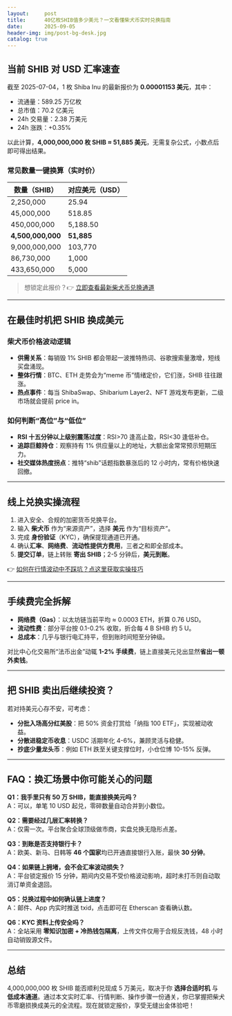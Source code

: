 ```yaml
---
layout:     post
title:      40亿枚SHIB值多少美元？一文看懂柴犬币实时兑换指南
date:       2025-09-05
header-img: img/post-bg-desk.jpg
catalog: true
---
```


## 当前 SHIB 对 USD 汇率速查

截至 2025-07-04，1 枚 Shiba Inu 的最新报价为 **0.00001153 美元**，其中：

- 流通量：589.25 万亿枚  
- 总市值：70.2 亿美元  
- 24h 交易量：2.38 万美元  
- 24h 涨跌：+0.35%

以此计算，**4,000,000,000 枚 SHIB ≈ 51,885 美元**，无需复杂公式，小数点后即可得出结果。

### 常见数量一键换算（实时价）

| 数量（SHIB）        | 对应美元（USD） |
|-------------------|----------------|
| 2,250,000         | 25.94          |
| 45,000,000        | 518.85         |
| 450,000,000       | 5,188.50       |
| **4,500,000,000**   | **51,885**      |
| 9,000,000,000     | 103,770        |
| 86,730,000        | 1,000          |
| 433,650,000       | 5,000          |

> 想锁定此报价？👉 [立即查看最新柴犬币兑换通道](https://okxdog.com/)

---

## 在最佳时机把 SHIB 换成美元

### 柴犬币价格波动逻辑
- **供需关系**：每销毁 1% SHIB 都会带起一波推特热词、谷歌搜索量激增，短线买盘涌现。  
- **整体行情**：BTC、ETH 走势会为“meme 币”情绪定价，它们涨，SHIB 往往跟涨。  
- **热点事件**：每当 ShibaSwap、Shibarium Layer2、NFT 游戏发布更新，二级市场就会提前 price in。  

### 如何判断“高位”与“低位”
- **RSI 十五分钟以上级别震荡过度**：RSI>70 逢高止盈，RSI<30 逢低补仓。  
- **追踪巨鲸持仓**：观察持有 1% 供应量以上的地址，大额出金常常预示短期压力。  
- **社交媒体热度拐点**：推特“shib”话题指数暴涨后的 12 小时内，常有价格快速回撤。

---

## 线上兑换实操流程
1. 进入安全、合规的加密货币兑换平台。  
2. 输入 **柴犬币** 作为“来源资产”，选择 **美元** 作为“目标资产”。  
3. 完成 **身份验证**（KYC），确保提现通道已开通。  
4. 确认**汇率**、**网络费**、**流动性提供方费用**，三者之和即全部成本。  
5. **提交订单**，链上转账 **寄出 SHIB**；2-5 分钟后，**美元到账**。  

👉 [如何在行情波动中不踩坑？点这里获取实操技巧](https://okxdog.com/)

---

## 手续费完全拆解

- **网络费（Gas）**：以太坊链当前平均 ≈ 0.0003 ETH，折算 0.76 USD。  
- **流动性费**：部分平台按 0.1-0.2% 收取，折合每 4 B SHIB 约 5 U。  
- **总成本**：几乎与银行电汇持平，但到账时间短至分钟级。  

对比中心化交易所“法币出金”动辄 **1-2% 手续费**，链上直接美元兑出显然**省出一顿外卖钱**。

---

## 把 SHIB 卖出后继续投资？

若对持美元心存不安，可考虑：
- **分批入场高分红美股**：把 50% 资金打赏给「纳指 100 ETF」，实现被动收益。  
- **分散进稳定币收息**：USDC 活期年化 4-6%，兼顾灵活与稳健。  
- **抄底少量龙头币**：例如 ETH 跌至关键支撑位时，小仓位博 10-15% 反弹。

---

## FAQ：换汇场景中你可能关心的问题

**Q1：我手里只有 50 万 SHIB，能直接换美元吗？**  
A：可以，单笔 10 USD 起兑，零碎数量自动合并到小数位。

**Q2：需要经过几层汇率转换？**  
A：仅需一次。平台聚合全球顶级做市商，实盘兑换无隐形点差。

**Q3：到账是否支持银行卡？**  
A：欧美、新马、日韩等 **46 个国家**均已开通直接银行入账，最快 **30 分钟**。

**Q4：如果链上拥堵，会不会汇率波动损失？**  
A：平台锁定报价 15 分钟，期间内交易不受价格波动影响，超时未打币则自动取消订单资金退回。

**Q5：兑换过程中如何确认链上进度？**  
A：邮件、App 内实时推送 txid，点击即可在 Etherscan 查看确认数。

**Q6：KYC 资料上传安全吗？**  
A：全站采用 **零知识加密 + 冷热钱包隔离**，上传文件仅用于合规反洗钱，48 小时自动销毁源文件。

---

## 总结

4,000,000,000 枚 SHIB 能否顺利兑现成 5 万美元，取决于你 **选择合适时机** 与 **低成本通道**。通过本文实时汇率、行情判断、操作步骤一份通关，你已掌握把柴犬币零磨损换成美元的全流程。现在就锁定报价，享受无缝出金体验吧！